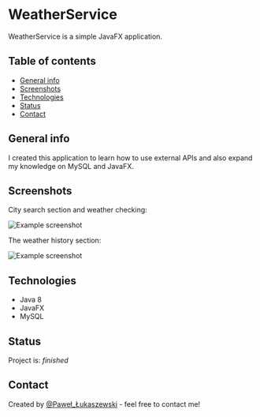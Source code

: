 # WeatherService
 WeatherService is a simple JavaFX application.

## Table of contents
* [General info](#general-info)
* [Screenshots](#screenshots)
* [Technologies](#technologies)
* [Status](#status)
* [Contact](#contact)

## General info
I created this application to learn how to use external APIs and also expand my knowledge on MySQL and JavaFX.

## Screenshots

City search section and weather checking:

![Example screenshot](./img/screenshot.png)


The weather history section:


![Example screenshot](./img/screenshot2.png)

## Technologies
* Java 8
* JavaFX 
* MySQL

## Status
Project is: _finished_

## Contact
Created by [@Paweł_Łukaszewski](https://www.linkedin.com/in/paweł-łukaszewski) - feel free to contact me!
